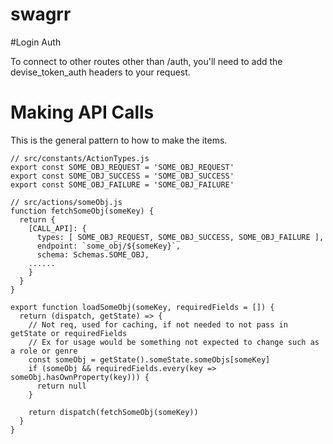 # swagrr

#Login Auth

To connect to other routes other than /auth, you'll need to add the devise_token_auth headers to your request.


# Making API Calls

This is the general pattern to how to make the items.
```
// src/constants/ActionTypes.js
export const SOME_OBJ_REQUEST = 'SOME_OBJ_REQUEST'
export const SOME_OBJ_SUCCESS = 'SOME_OBJ_SUCCESS'
export const SOME_OBJ_FAILURE = 'SOME_OBJ_FAILURE'
​
// src/actions/someObj.js
function fetchSomeObj(someKey) {
  return {
    [CALL_API]: {
      types: [ SOME_OBJ_REQUEST, SOME_OBJ_SUCCESS, SOME_OBJ_FAILURE ],
      endpoint: `some_obj/${someKey}`,
      schema: Schemas.SOME_OBJ,
    ......
    }
  }
}
​
export function loadSomeObj(someKey, requiredFields = []) {
  return (dispatch, getState) => {
    // Not req, used for caching, if not needed to not pass in getState or requiredFields
    // Ex for usage would be something not expected to change such as a role or genre
    const someObj = getState().someState.someObjs[someKey]
    if (someObj && requiredFields.every(key => someObj.hasOwnProperty(key))) {
      return null
    }
​
    return dispatch(fetchSomeObj(someKey))
  }
}
```